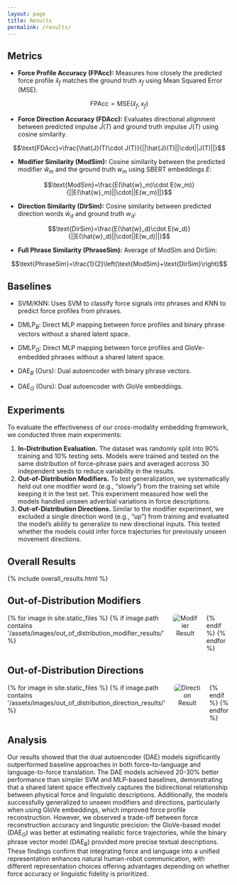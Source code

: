 ```yaml
---
layout: page
title: Results
permalink: /results/
---
```


## Metrics

- **Force Profile Accuracy (FPAcc):** Measures how closely the predicted force profile $\hat{x}_f$ matches the ground truth $x_f$ using Mean Squared Error (MSE).

$$\text{FPAcc}=\text{MSE}(\hat{x}_f,x_f)$$

- **Force Direction Accuracy (FDAcc):** Evaluates directional alignment between predicted impulse $\hat{J}(T)$ and ground truth impulse $J(T)$ using cosine similarity.

$$\text{FDAcc}=\frac{\hat{J}(T)\cdot J(T)}{||\hat{J}(T)||\cdot||J(T)||}$$

- **Modifier Similarity (ModSim):** Cosine similarity between the predicted modifier $\hat{w}_m$ and the ground truth $w_m$ using SBERT embeddings $E$:

$$\text{ModSim}=\frac{E(\hat{w}_m)\cdot E(w_m)}{||E(\hat{w}_m)||\cdot||E(w_m)||}$$

- **Direction Similarity (DirSim):** Cosine similarity between predicted direction words $\hat{w}_d$ and ground truth $w_d$:

$$\text{DirSim}=\frac{E(\hat{w}_d)\cdot E(w_d)}{||E(\hat{w}_d)||\cdot||E(w_d)||}$$

- **Full Phrase Similarity (PhraseSim):**  Average of $\text{ModSim}$ and $\text{DirSim}$:

$$\text{PhraseSim}=\frac{1}{2}\left(\text{ModSim}+\text{DirSim}\right)$$

## Baselines

- $\text{SVM/KNN}$: Uses SVM to classify force signals into phrases and KNN to predict force profiles from phrases.

- $\text{DMLP}_B$: Direct MLP mapping between force profiles and binary phrase vectors without a shared latent space.

- $\text{DMLP}_G$: Direct MLP mapping between force profiles and GloVe-embedded phrases without a shared latent space.

- $\text{DAE}_B$ (Ours): Dual autoencoder with binary phrase vectors.

- $\text{DAE}_G$ (Ours): Dual autoencoder with GloVe embeddings.

## Experiments

To evaluate the effectiveness of our cross-modality embedding framework, we conducted three main experiments:

1. **In-Distribution Evaluation.** The dataset was randomly split into 90% training and 10% testing sets. Models were trained and tested on the same distribution of force–phrase pairs and averaged accross 30 independent seeds to reduce variability in the results.
2. **Out-of-Distribution Modifiers.** To test generalization, we systematically held out one modifier word (e.g., “slowly”) from the training set while keeping it in the test set. This experiment measured how well the models handled unseen adverbial variations in force descriptions.
3. **Out-of-Distribution Directions.** Similar to the modifier experiment, we excluded a single direction word (e.g., “up”) from training and evaluated the model’s ability to generalize to new directional inputs. This tested whether the models could infer force trajectories for previously unseen movement directions.

## Overall Results

{% include overall_results.html %}

<h2>Out-of-Distribution Modifiers</h2>
<div class="image-grid">
    {% for image in site.static_files %}
        {% if image.path contains '/assets/images/out_of_distribution_modifier_results/' %}
            <figure>
                <img src="{{ site.baseurl }}{{ image.path }}" alt="Modifier Result">
                <figcaption></figcaption> <!-- Add caption if needed -->
            </figure>
        {% endif %}
    {% endfor %}
</div>

<h2>Out-of-Distribution Directions</h2>
<div class="image-grid">
    {% for image in site.static_files %}
        {% if image.path contains '/assets/images/out_of_distribution_direction_results/' %}
            <figure>
                <img src="{{ site.baseurl }}{{ image.path }}" alt="Direction Result">
                <figcaption></figcaption>
            </figure>
        {% endif %}
    {% endfor %}
</div>

<style>
    .image-grid {
        display: grid;
        grid-template-columns: repeat(3, 1fr); /* Forces 3 columns */
        gap: 20px; /* Adjust spacing between images */
        justify-items: center;
        align-items: start;
        width: 100%;
    }

    .image-grid figure {
        margin: 0;
        text-align: center;
        width: 100%; /* Ensures figures fit inside grid */
    }

    .image-grid img {
        max-width: 100%; /* Ensures images resize correctly */
        height: auto;
        border-radius: 5px;
    }
</style>

## Analysis

Our results showed that the dual autoencoder (DAE) models significantly outperformed baseline approaches in both force-to-language and language-to-force translation. The DAE models achieved 20-30% better performance than simpler SVM and MLP-based baselines, demonstrating that a shared latent space effectively captures the bidirectional relationship between physical force and linguistic descriptions. Additionally, the models successfully generalized to unseen modifiers and directions, particularly when using GloVe embeddings, which improved force profile reconstruction. However, we observed a trade-off between force reconstruction accuracy and linguistic precision: the GloVe-based model ($\text{DAE}_G$) was better at estimating realistic force trajectories, while the binary phrase vector model ($\text{DAE}_B$) provided more precise textual descriptions. These findings confirm that integrating force and language into a unified representation enhances natural human-robot communication, with different representation choices offering advantages depending on whether force accuracy or linguistic fidelity is prioritized.
